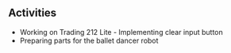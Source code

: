 ## Activities
- Working on Trading 212 Lite - Implementing clear input button
- Preparing parts for the ballet dancer robot
